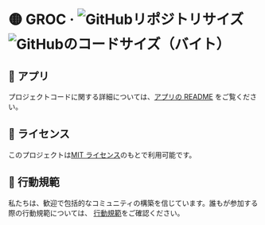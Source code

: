# 🟡 GROC &middot; ![GitHubリポジトリサイズ][1] ![GitHubのコードサイズ（バイト）][2]

## 🚀 アプリ

プロジェクトコードに関する詳細については、[アプリの README](../../app/README.md)
をご覧ください。

## 📃 ライセンス

このプロジェクトは[MIT ライセンス](../../LICENSE)のもとで利用可能です。

## 🤝 行動規範

私たちは、歓迎で包括的なコミュニティの構築を信じています。誰もが参加する際の行動規範については、
[行動規範](../../CODE_OF_CONDUCT.md)をご確認ください。

[1]: https://img.shields.io/github/repo-size/sergih28/groc?style=for-the-badge&logo=github&label=Repo&labelColor=333&color=6cc644
[2]: https://img.shields.io/github/languages/code-size/sergih28/groc?style=for-the-badge&logo=visualstudiocode&label=Code&labelColor=0078d7&color=gray
